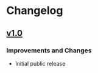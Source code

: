 # Changelog

## [v1.0](https://github.com/entropicalabs/entropica_qaoa/releases/tag/1.0)

### Improvements and Changes

 - Initial public release
